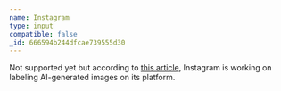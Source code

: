 ```yaml
---
name: Instagram
type: input
compatible: false
_id: 666594b244dfcae739555d30
---
```

Not supported yet but according to [this article](https://about.fb.com/news/2024/02/labeling-ai-generated-images-on-facebook-instagram-and-threads/), Instagram is working on labeling AI-generated images on its platform.
